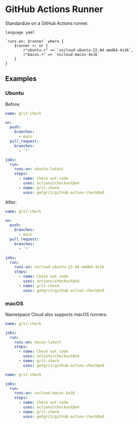 # GitHub Actions Runner

Standardize on a GitHub Actions runner.

```grit
language yaml

`runs-on: $runner` where {
	$runner <: or {
		r"ubuntu.+" => `nscloud-ubuntu-22.04-amd64-4x16`,
		r"macos.+" => `nscloud-macos-4x16`
	}
}
```

## Examples

### Ubuntu

Before:

```yaml
name: grit-check

on:
  push:
    branches:
      - main
  pull_request:
    branches:
      - '*'

jobs:
  run:
    runs-on: ubuntu-latest
    steps:
      - name: Check out code
        uses: actions/checkout@v4
      - name: grit-check
        uses: getgrit/github-action-check@v0
```

After:

```yaml
name: grit-check

on:
  push:
    branches:
      - main
  pull_request:
    branches:
      - '*'

jobs:
  run:
    runs-on: nscloud-ubuntu-22.04-amd64-4x16
    steps:
      - name: Check out code
        uses: actions/checkout@v4
      - name: grit-check
        uses: getgrit/github-action-check@v0
```

### macOS

Namespace Cloud also supports macOS runners.

```yaml
name: grit-check

jobs:
  run:
    runs-on: macos-latest
    steps:
      - name: Check out code
        uses: actions/checkout@v4
      - name: grit-check
        uses: getgrit/github-action-check@v0
```

```yaml
name: grit-check

jobs:
  run:
    runs-on: nscloud-macos-4x16
    steps:
      - name: Check out code
        uses: actions/checkout@v4
      - name: grit-check
        uses: getgrit/github-action-check@v0
```
